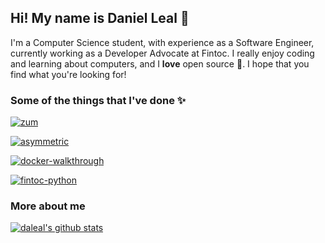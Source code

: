 ## Hi! My name is Daniel Leal 🐳

I'm a Computer Science student, with experience as a Software Engineer, currently working as a Developer Advocate at Fintoc. I really enjoy coding and learning about computers, and I **love** open source 💖. I hope that you find what you're looking for!

### Some of the things that I've done ✨

[![zum](https://github-readme-stats.vercel.app/api/pin/?username=daleal&repo=zum&show_owner=true&theme=radical)](https://github.com/daleal/zum)

[![asymmetric](https://github-readme-stats.vercel.app/api/pin/?username=daleal&repo=asymmetric&show_owner=true&theme=radical)](https://github.com/daleal/asymmetric)

[![docker-walkthrough](https://github-readme-stats.vercel.app/api/pin/?username=daleal&repo=docker-walkthrough&show_owner=true&theme=radical)](https://github.com/daleal/docker-walkthrough)

[![fintoc-python](https://github-readme-stats.vercel.app/api/pin/?username=fintoc-com&repo=fintoc-python&show_owner=true&theme=radical)](https://github.com/fintoc-com/fintoc-python)

### More about me

[![daleal's github stats](https://github-readme-stats.vercel.app/api?username=daleal&count_private=true&show_icons=true&include_all_commits=true&theme=radical)](https://github.com/daleal)
